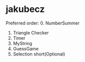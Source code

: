 # jakubecz

Preferred order:
0. NumberSummer
1. Triangle Checker
2. Timer
3. MyString
4. GuessGame 
5. Selection short(Optional)
